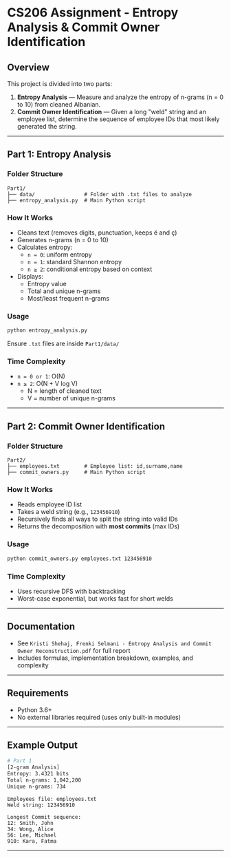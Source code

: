 # CS206 Assignment - Entropy Analysis & Commit Owner Identification

## Overview

This project is divided into two parts:

1. **Entropy Analysis** — Measure and analyze the entropy of n-grams (n = 0 to 10) from cleaned Albanian.
2. **Commit Owner Identification** — Given a long "weld" string and an employee list, determine the sequence of employee IDs that most likely generated the string.

---

## Part 1: Entropy Analysis

### Folder Structure

```
Part1/
├── data/                # Folder with .txt files to analyze
├── entropy_analysis.py  # Main Python script
```

### How It Works

- Cleans text (removes digits, punctuation, keeps ë and ç)
- Generates n-grams (n = 0 to 10)
- Calculates entropy:
  - `n = 0`: uniform entropy
  - `n = 1`: standard Shannon entropy
  - `n ≥ 2`: conditional entropy based on context
- Displays:
  - Entropy value
  - Total and unique n-grams
  - Most/least frequent n-grams

### Usage

```bash
python entropy_analysis.py
```

Ensure `.txt` files are inside `Part1/data/`

### Time Complexity

- `n = 0 or 1`: O(N)
- `n ≥ 2`: O(N + V log V)
  - N = length of cleaned text
  - V = number of unique n-grams

---

## Part 2: Commit Owner Identification

### Folder Structure

```
Part2/
├── employees.txt        # Employee list: id,surname,name
├── commit_owners.py     # Main Python script
```

### How It Works

- Reads employee ID list
- Takes a weld string (e.g., `123456910`)
- Recursively finds all ways to split the string into valid IDs
- Returns the decomposition with **most commits** (max IDs)

### Usage

```bash
python commit_owners.py employees.txt 123456910
```

### Time Complexity

- Uses recursive DFS with backtracking
- Worst-case exponential, but works fast for short welds

---

## Documentation

- See `Kristi Shehaj, Frenki Selmani - Entropy Analysis and Commit Owner Reconstruction.pdf` for full report
- Includes formulas, implementation breakdown, examples, and complexity

---

## Requirements

- Python 3.6+
- No external libraries required (uses only built-in modules)

---

## Example Output

```bash
# Part 1
[2-gram Analysis]
Entropy: 3.4321 bits
Total n-grams: 1,042,200
Unique n-grams: 734
```


```
Employees file: employees.txt
Weld string: 123456910

Longest Commit sequence:
12: Smith, John
34: Wong, Alice
56: Lee, Michael
910: Kara, Fatma
```

---
